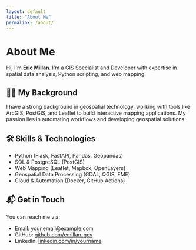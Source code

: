 ```yaml
---
layout: default
title: "About Me"
permalink: /about/
---
```


<h1>About Me</h1>

<p>Hi, I'm <strong>Eric Millan</strong>. I'm a GIS Specialist and Developer with expertise in spatial data analysis, Python scripting, and web mapping.</p>

<h2>👨‍💻 My Background</h2>
<p>I have a strong background in geospatial technology, working with tools like ArcGIS, PostGIS, and Leaflet to build interactive mapping applications. My passion lies in automating workflows and developing geospatial solutions.</p>

<h2>🛠️ Skills & Technologies</h2>
<ul>
  <li>Python (Flask, FastAPI, Pandas, Geopandas)</li>
  <li>SQL & PostgreSQL (PostGIS)</li>
  <li>Web Mapping (Leaflet, Mapbox, OpenLayers)</li>
  <li>Geospatial Data Processing (GDAL, QGIS, FME)</li>
  <li>Cloud & Automation (Docker, GitHub Actions)</li>
</ul>

<h2>📬 Get in Touch</h2>
<p>You can reach me via:</p>
<ul>
  <li>Email: <a href="mailto:your.email@example.com">your.email@example.com</a></li>
  <li>GitHub: <a href="https://github.com/emillan-gov">github.com/emillan-gov</a></li>
  <li>LinkedIn: <a href="https://linkedin.com/in/yourname">linkedin.com/in/yourname</a></li>
</ul>


